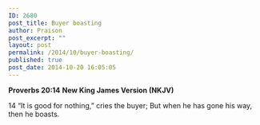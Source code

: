 ```yaml
---
ID: 2680
post_title: Buyer boasting
author: Praison
post_excerpt: ""
layout: post
permalink: /2014/10/buyer-boasting/
published: true
post_date: 2014-10-20 16:05:05
---
```

<strong>Proverbs 20:14</strong>
<strong> New King James Version (NKJV)</strong>

14 “It is good for nothing,” cries the buyer;
But when he has gone his way, then he boasts.